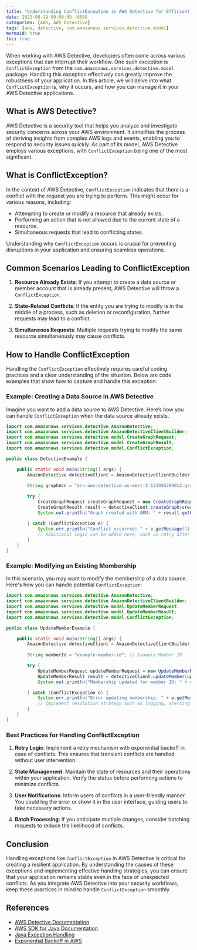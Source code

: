 ```yaml
---
title: "Understanding ConflictException in AWS Detective for Efficient Error Handling"
date: 2025-08-19 09:00:00 -0000
categories: [AWS, AWS Detective]
tags: [aws, detective, com.amazonaws.services.detective.model]
mermaid: true
toc: true
---
```



When working with AWS Detective, developers often come across various exceptions that can interrupt their workflow. One such exception is `ConflictException` from the `com.amazonaws.services.detective.model` package. Handling this exception effectively can greatly improve the robustness of your application. In this article, we will delve into what `ConflictException` is, why it occurs, and how you can manage it in your AWS Detective applications.

## What is AWS Detective?

AWS Detective is a security tool that helps you analyze and investigate security concerns across your AWS environment. It simplifies the process of deriving insights from complex AWS logs and events, enabling you to respond to security issues quickly. As part of its model, AWS Detective employs various exceptions, with `ConflictException` being one of the most significant.

## What is ConflictException?

In the context of AWS Detective, `ConflictException` indicates that there is a conflict with the request you are trying to perform. This might occur for various reasons, including:

- Attempting to create or modify a resource that already exists.
- Performing an action that is not allowed due to the current state of a resource.
- Simultaneous requests that lead to conflicting states.

Understanding why `ConflictException` occurs is crucial for preventing disruptions in your application and ensuring seamless operations.

## Common Scenarios Leading to ConflictException

1. **Resource Already Exists**: If you attempt to create a data source or member account that is already present, AWS Detective will throw a `ConflictException`.

2. **State-Related Conflicts**: If the entity you are trying to modify is in the middle of a process, such as deletion or reconfiguration, further requests may lead to a conflict.

3. **Simultaneous Requests**: Multiple requests trying to modify the same resource simultaneously may cause conflicts.

## How to Handle ConflictException

Handling the `ConflictException` effectively requires careful coding practices and a clear understanding of the situation. Below are code examples that show how to capture and handle this exception:

### Example: Creating a Data Source in AWS Detective

Imagine you want to add a data source to AWS Detective. Here’s how you can handle `ConflictException` when the data source already exists.

```java
import com.amazonaws.services.detective.AmazonDetective;
import com.amazonaws.services.detective.AmazonDetectiveClientBuilder;
import com.amazonaws.services.detective.model.CreateGraphRequest;
import com.amazonaws.services.detective.model.CreateGraphResult;
import com.amazonaws.services.detective.model.ConflictException;

public class DetectiveExample {

    public static void main(String[] args) {
        AmazonDetective detectiveClient = AmazonDetectiveClientBuilder.defaultClient();
        
        String graphArn = "arn:aws:detective:us-west-2:123456789012:graph:example-graph"; // Example ARN

        try {
            CreateGraphRequest createGraphRequest = new CreateGraphRequest().withGraphArn(graphArn);
            CreateGraphResult result = detectiveClient.createGraph(createGraphRequest);
            System.out.println("Graph created with ARN: " + result.getGraphArn());

        } catch (ConflictException e) {
            System.err.println("Conflict occurred: " + e.getMessage());
            // Additional logic can be added here, such as retry after a delay
        }
    }
}
```

### Example: Modifying an Existing Membership

In this scenario, you may want to modify the membership of a data source. Here's how you can handle potential `ConflictException`:

```java
import com.amazonaws.services.detective.AmazonDetective;
import com.amazonaws.services.detective.AmazonDetectiveClientBuilder;
import com.amazonaws.services.detective.model.UpdateMemberRequest;
import com.amazonaws.services.detective.model.UpdateMemberResult;
import com.amazonaws.services.detective.model.ConflictException;

public class UpdateMemberExample {

    public static void main(String[] args) {
        AmazonDetective detectiveClient = AmazonDetectiveClientBuilder.defaultClient();
        
        String memberId = "example-member-id"; // Example Member ID

        try {
            UpdateMemberRequest updateMemberRequest = new UpdateMemberRequest().withMemberId(memberId);
            UpdateMemberResult result = detectiveClient.updateMember(updateMemberRequest);
            System.out.println("Membership updated for member ID: " + result.getMemberId());

        } catch (ConflictException e) {
            System.err.println("Error updating membership: " + e.getMessage());
            // Implement resolution strategy such as logging, alerting or a retry mechanism
        }
    }
}
```

### Best Practices for Handling ConflictException

1. **Retry Logic**: Implement a retry mechanism with exponential backoff in case of conflicts. This ensures that transient conflicts are handled without user intervention.

2. **State Management**: Maintain the state of resources and their operations within your application. Verify the status before performing actions to minimize conflicts.

3. **User Notifications**: Inform users of conflicts in a user-friendly manner. You could log the error or show it in the user interface, guiding users to take necessary actions.

4. **Batch Processing**: If you anticipate multiple changes, consider batching requests to reduce the likelihood of conflicts.

## Conclusion

Handling exceptions like `ConflictException` in AWS Detective is critical for creating a resilient application. By understanding the causes of these exceptions and implementing effective handling strategies, you can ensure that your application remains stable even in the face of unexpected conflicts. As you integrate AWS Detective into your security workflows, keep these practices in mind to handle `ConflictException` smoothly.

## References

- [AWS Detective Documentation](https://aws.amazon.com/documentation/detective/)
- [AWS SDK for Java Documentation](https://docs.aws.amazon.com/sdk-for-java/latest/developer-guide/home.html)
- [Java Exception Handling](https://docs.oracle.com/javase/tutorial/java/exceptions/)
- [Exponential Backoff in AWS](https://aws.amazon.com/blogs/aws/exponential-backoff-and-jitter/)